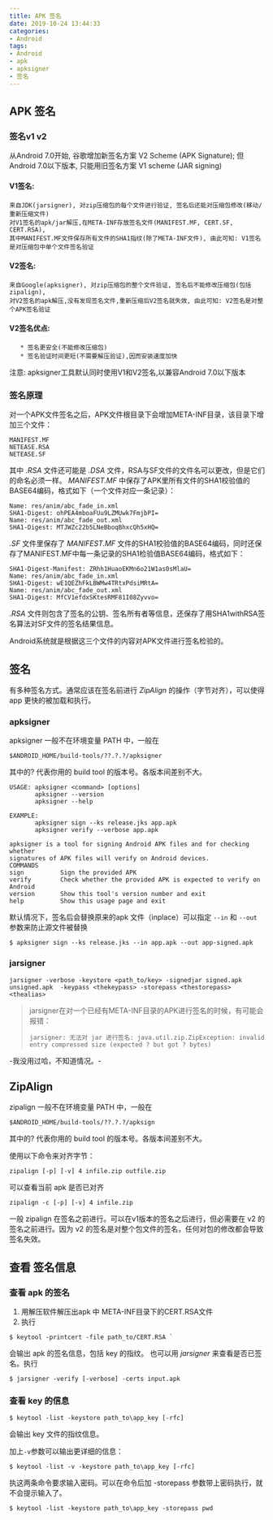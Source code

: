 ```yaml
---
title: APK 签名
date: 2019-10-24 13:44:33
categories:
- Android
tags:
- Android
- apk
- apksigner
- 签名
---
```

## APK 签名
### 签名v1 v2
从Android 7.0开始, 谷歌增加新签名方案 V2 Scheme (APK Signature);
但Android 7.0以下版本, 只能用旧签名方案 V1 scheme (JAR signing)

#### V1签名:
    来自JDK(jarsigner), 对zip压缩包的每个文件进行验证, 签名后还能对压缩包修改(移动/重新压缩文件)
    对V1签名的apk/jar解压,在META-INF存放签名文件(MANIFEST.MF, CERT.SF, CERT.RSA),
    其中MANIFEST.MF文件保存所有文件的SHA1指纹(除了META-INF文件), 由此可知: V1签名是对压缩包中单个文件签名验证

#### V2签名:
    来自Google(apksigner), 对zip压缩包的整个文件验证, 签名后不能修改压缩包(包括zipalign),
    对V2签名的apk解压,没有发现签名文件,重新压缩后V2签名就失效, 由此可知: V2签名是对整个APK签名验证

#### V2签名优点:
       * 签名更安全(不能修改压缩包)
       * 签名验证时间更短(不需要解压验证),因而安装速度加快

注意: apksigner工具默认同时使用V1和V2签名,以兼容Android 7.0以下版本

### 签名原理
对一个APK文件签名之后，APK文件根目录下会增加META-INF目录，该目录下增加三个文件：
```
MANIFEST.MF
NETEASE.RSA
NETEASE.SF
```

其中 *.RSA* 文件还可能是 *.DSA* 文件，RSA与SF文件的文件名可以更改，但是它们的命名必须一样。
*MANIFEST.MF* 中保存了APK里所有文件的SHA1校验值的BASE64编码，格式如下（一个文件对应一条记录）：
```
Name: res/anim/abc_fade_in.xml
SHA1-Digest: ohPEA4mboaFUu9LZMUwk7FmjbPI=
Name: res/anim/abc_fade_out.xml
SHA1-Digest: MTJWZc22b5LNeBboqBhxcQh5xHQ=
```
*.SF* 文件里保存了 *MANIFEST.MF* 文件的SHA1校验值的BASE64编码，同时还保存了MANIFEST.MF中每一条记录的SHA1检验值BASE64编码，格式如下：
```
SHA1-Digest-Manifest: ZRhh1HuaoEKMn6o21W1as0sMlaU=
Name: res/anim/abc_fade_in.xml
SHA1-Digest: wE1QEZhFkLBWMw4TRtxPdsiMRtA=
Name: res/anim/abc_fade_out.xml
SHA1-Digest: MfCV1efdxSKtesRMF81I08Zyvvo=
```
*.RSA* 文件则包含了签名的公钥、签名所有者等信息，还保存了用SHA1withRSA签名算法对SF文件的签名结果信息。

Android系统就是根据这三个文件的内容对APK文件进行签名检验的。

## 签名
有多种签名方式。通常应该在签名前进行 *ZipAlign* 的操作（字节对齐），可以使得 app 更快的被加载和执行。
### apksigner
apksigner 一般不在环境变量 PATH 中，一般在
```
$ANDROID_HOME/build-tools/??.?.?/apksigner
```
其中的? 代表你用的 build tool 的版本号。各版本间差别不大。

```
USAGE: apksigner <command> [options]
       apksigner --version
       apksigner --help

EXAMPLE:
       apksigner sign --ks release.jks app.apk
       apksigner verify --verbose app.apk

apksigner is a tool for signing Android APK files and for checking whether
signatures of APK files will verify on Android devices.
COMMANDS
sign          Sign the provided APK
verify        Check whether the provided APK is expected to verify on Android
version       Show this tool's version number and exit
help          Show this usage page and exit
```

默认情况下，签名后会替换原来的apk 文件（inplace）可以指定 `--in` 和 `--out` 参数来防止源文件被替换
```
$ apksigner sign --ks release.jks --in app.apk --out app-signed.apk
```

### jarsigner

```
jarsigner -verbose -keystore <path_to/key> -signedjar signed.apk unsigned.apk  -keypass <thekeypass> -storepass <thestorepass> <thealias>
```

> jarsigner在对一个已经有META-INF目录的APK进行签名的时候，有可能会报错：
> ```
> jarsigner: 无法对 jar 进行签名: java.util.zip.ZipException: invalid entry compressed size (expected ? but got ? bytes)
> ```

-我没用过哈，不知道情况。-

## ZipAlign
zipalign 一般不在环境变量 PATH 中，一般在
```
$ANDROID_HOME/build-tools/??.?.?/apksign
```
其中的? 代表你用的 build tool 的版本号。各版本间差别不大。

使用以下命令来对齐字节：
```
zipalign [-p] [-v] 4 infile.zip outfile.zip
```

可以查看当前 apk 是否已对齐
```
zipalign -c [-p] [-v] 4 infile.zip
```

一般 zipalign 在签名之前进行。可以在v1版本的签名之后进行，但必需要在 v2 的签名之前进行。因为 v2 的签名是对整个包文件的签名，任何对包的修改都会导致签名失效。

## 查看 签名信息
### 查看 apk 的签名

1. 用解压软件解压出apk 中 META-INF目录下的CERT.RSA文件
2. 执行  
```
$ keytool -printcert -file path_to/CERT.RSA `
```
会输出 apk 的签名信息，包括 key 的指纹。
也可以用 *jarsigner* 来查看是否已签名。执行
```
$ jarsigner -verify [-verbose] -certs input.apk
```

### 查看 key 的信息
```
$ keytool -list -keystore path_to\app_key [-rfc]
```
会输出 key 文件的指纹信息。

加上`-v`参数可以输出更详细的信息：
```
$ keytool -list -v -keystore path_to\app_key [-rfc]
```

执这两条命令要求输入密码。可以在命令后加  -storepass 参数带上密码执行，就不会提示输入了。
```
$ keytool -list -keystore path_to\app_key -storepass pwd
```
